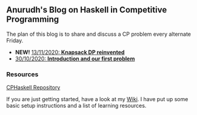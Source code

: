 Anurudh's Blog on Haskell in Competitive Programming
----------------------------------------------------

The plan of this blog is to share and discuss a CP problem every alternate Friday.

- **NEW!** [13/11/2020: **Knapsack DP reinvented**](cp_blog_2.html)
- [30/10/2020: **Introduction and our first problem**](cp_blog_1.html)

### Resources

[CPHaskell Repository](https://github.com/anurudhp/CPHaskell)

If you are just getting started, have a look at my [Wiki](https://github.com/anurudhp/CPHaskell/wiki). I have put up some basic setup instructions and a list of learning resources.
